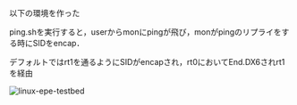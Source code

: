 以下の環境を作った

ping.shを実行すると，userからmonにpingが飛び，monがpingのリプライをする時にSIDをencap．

デフォルトではrt1を通るようにSIDがencapされ，rt0においてEnd.DX6されrt1を経由

![linux-epe-testbed](https://user-images.githubusercontent.com/38249895/156590261-5cd8f69c-8c14-402e-bf9c-e17430e19fbc.png)

